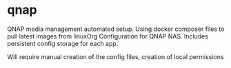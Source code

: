 # qnap
QNAP media management automated setup.
Using docker composer files to pull latest images from linuxOrg 
Configuration for QNAP NAS.
Includes persistent config storage for each app.

Will require manual creation of the config files, creation of local permissions
